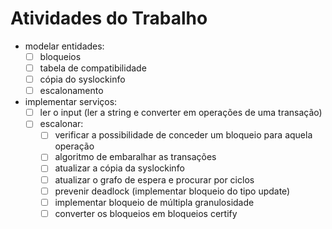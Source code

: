 # Atividades do Trabalho
- modelar entidades:
    - [ ] bloqueios
    - [ ] tabela de compatibilidade
    - [ ] cópia do syslockinfo
    - [ ] escalonamento

- implementar serviços:
    - [ ] ler o input (ler a string e converter em operações de uma transação)
    - [ ] escalonar:
        - [ ] verificar a possibilidade de conceder um bloqueio para aquela operação
        - [ ] algoritmo de embaralhar as transações
        - [ ] atualizar a cópia da syslockinfo
        - [ ] atualizar o grafo de espera e procurar por ciclos
        - [ ] prevenir deadlock (implementar bloqueio do tipo update)
        - [ ] implementar bloqueio de múltipla granulosidade
        - [ ] converter os bloqueios em bloqueios certify
